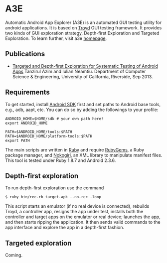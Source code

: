 A3E
=====

Automatic Android App Explorer (A3E) is an automated GUI testing utility for android applications. 
It is based on [Troyd][tr] GUI testing framework. It provides two kinds of GUI exploration strategy, 
Depth-first Exploration and Targeted Exploration. To learn further, visit a3e [homepage][hm].

[hm]: http://spruce.cs.ucr.edu/a3e
[tr]: https://github.com/plum-umd/troyd

Publications
------------

* [Targeted and Depth-first Exploration for Systematic Testing of Android Apps][a3e]
  Tanzirul Azim and Iulian Neamtiu.
  Department of Computer Science & Engineering, University of California, Riverside, Sep 2013.

[a3e]: http://www.cs.ucr.edu/~neamtiu/pubs/oopsla13azim.pdf

Requirements
------------

To get started, install [Android SDK][sdk] first and set paths to Android
base tools, e.g., adb, aapt, etc.  You can do so by adding the followings
to your profile:

    ANDROID_HOME=$HOME/sdk # your own path here!
    export ANDROID_HOME

    PATH=$ANDROID_HOME/tools:$PATH
    PATH=$ANDROID_HOME/platform-tools:$PATH
    export PATH

The main scripts are written in [Ruby][rb] and require [RubyGems][gem], a Ruby
package manager, and [Nokogiri][xml], an XML library to manipulate
manifest files.  This tool is tested under Ruby 1.8.7 and Android 2.3.6.

[rb]: http://www.ruby-lang.org/
[sdk]: http://developer.android.com/sdk/index.html
[gem]: http://rubygems.org/
[xml]: http://nokogiri.org/

Depth-first exploration
-----------------------

To run depth-first exploration use the command

    $ ruby bin/rec.rb target.apk --no-rec -loop

This script starts an emulator (if no real device is connected), rebuilds
Troyd, a controller app, resigns the app under test, installs both the
controller and target apps on the emulator or real device; launches the app,
and then starts ripping the application. It then sends valid commands to the 
app interface and explore the app in a depth-first fashion. 

    
Targeted exploration
--------------------

Coming.

